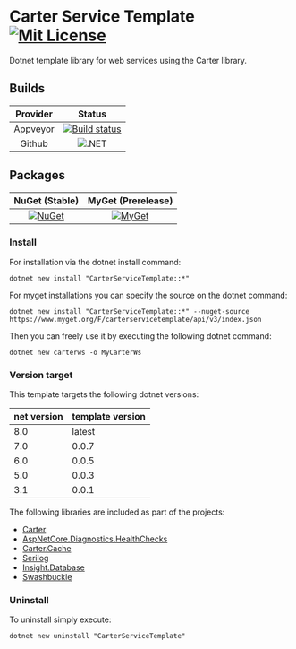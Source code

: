 # Carter Service Template  [![Mit License][mit-img]][mit]

Dotnet template library for web services using the Carter library.

## Builds

| Provider | Status |
| :---: | :---: |
| Appveyor | [![Build status][appveyor-build-img]][appveyor-build] |
| Github | ![.NET][github-build] |

## Packages

| NuGet (Stable) | MyGet (Prerelease) |
| :---: | :---: |
| [![NuGet][nuget-img]][nuget] | [![MyGet][myget-img]][myget] |

### Install

For installation via the dotnet install command:

`dotnet new install "CarterServiceTemplate::*"`

For myget installations you can specify the source on the dotnet command:

`dotnet new install "CarterServiceTemplate::*" --nuget-source https://www.myget.org/F/carterservicetemplate/api/v3/index.json`

Then you can freely use it by executing the following dotnet command:

`dotnet new carterws -o MyCarterWs`

### Version target

This template targets the following dotnet versions:

| net version | template version |
| -- | -- |
| 8.0 | latest |
| 7.0 | 0.0.7  |
| 6.0 | 0.0.5  |
| 5.0 | 0.0.3  |
| 3.1 | 0.0.1  |

The following libraries are included as part of the projects:

* [Carter](https://github.com/CarterCommunity/Carter)
* [AspNetCore.Diagnostics.HealthChecks](https://github.com/Xabaril/AspNetCore.Diagnostics.HealthChecks)
* [Carter.Cache](https://github.com/Jaxelr/Carter.Cache)
* [Serilog](https://github.com/serilog/serilog-aspnetcore/)
* [Insight.Database](https://github.com/jonwagner/Insight.Database)
* [Swashbuckle](https://github.com/domaindrivendev/Swashbuckle.AspNetCore)

### Uninstall

To uninstall simply execute:

`dotnet new uninstall "CarterServiceTemplate"`

[mit-img]: http://img.shields.io/badge/License-MIT-blue.svg
[mit]: https://github.com/Jaxelr/CarterServiceTemplate/blob/master/LICENSE
[appveyor-build-img]: https://ci.appveyor.com/api/projects/status/2xr17krulb7vppm7/branch/master?svg=true
[appveyor-build]: https://ci.appveyor.com/project/Jaxelr/carterservicetemplate/branch/master
[github-build]: https://github.com/Jaxelr/CarterServiceTemplate/workflows/.NET/badge.svg?branch=master
[nuget-img]: https://img.shields.io/nuget/v/CarterServiceTemplate.svg
[nuget]: https://www.nuget.org/packages/CarterServiceTemplate/
[myget-img]: https://img.shields.io/myget/carterservicetemplate/v/CarterServiceTemplate.svg
[myget]: https://www.myget.org/feed/carterservicetemplate/package/nuget/CarterServiceTemplate
